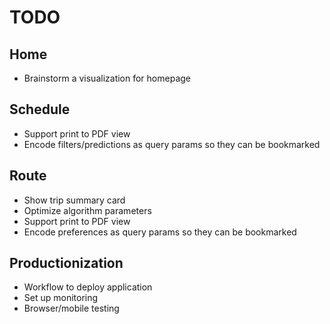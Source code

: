 # TODO

## Home
* Brainstorm a visualization for homepage

## Schedule
* Support print to PDF view
* Encode filters/predictions as query params so they can be bookmarked

## Route
* Show trip summary card
* Optimize algorithm parameters
* Support print to PDF view
* Encode preferences as query params so they can be bookmarked

## Productionization
* Workflow to deploy application
* Set up monitoring
* Browser/mobile testing
